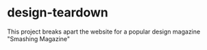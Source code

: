 # design-teardown
This project breaks apart the website for a popular  design magazine "Smashing Magazine"
